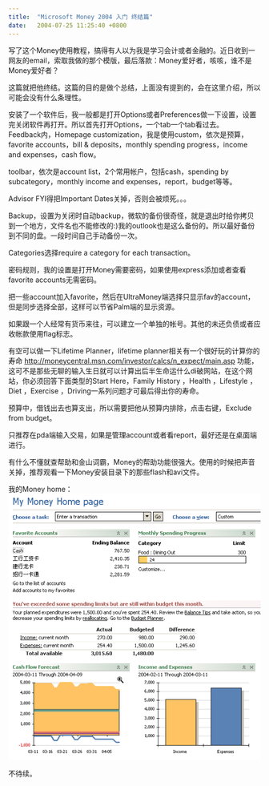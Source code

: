 ```yaml
---
title:  "Microsoft Money 2004 入门 终结篇"
date:   2004-07-25 11:25:40 +0800
---
```


写了这个Money使用教程，搞得有人以为我是学习会计或者金融的。近日收到一网友的email，索取我做的那个模版，最后落款：Money爱好者，咳咳，谁不是Money爱好者？  

这篇就把他终结。这篇的目的是做个总结，上面没有提到的，会在这里介绍，所以可能会没有什么条理性。  

安装了一个软件后，我一般都是打开Options或者Preferences做一下设置，设置完关闭软件再打开。所以首先打开Options，一个tab一个tab看过去。  
Feedback内，Homepage customization，我是使用custom，依次是预算，favorite accounts，bill & deposits，monthly spending progress，income and expenses，cash flow。  

toolbar，依次是account list，2个常用帐户，包括cash，spending by subcategory，monthly income and expenses，report，budget等等。  

Advisor FYI得把Important Dates关掉，否则会被烦死。。。  

Backup，设置为关闭时自动backup，微软的备份很奇怪，就是退出时给你拷贝到一个地方，文件名也不能修改的:)我的outlook也是这么备份的。所以最好备份到不同的盘。一段时间自己手动备份一次。  

Categories选择require a category for each transaction。  

密码规则，我的设置是打开Money需要密码，如果使用express添加或者查看favorite accounts无需密码。  

把一些account加入favorite，然后在UltraMoney端选择只显示fav的account，但是同步选择全部，这样可以节省Palm端的显示资源。  

如果跟一个人经常有货币来往，可以建立一个单独的帐号。其他的未还负债或者应收帐款使用flag标志。  

有空可以做一下Lifetime Planner，lifetime planner相关有一个很好玩的计算你的寿命 http://moneycentral.msn.com/investor/calcs/n_expect/main.asp 功能，这可不是那些无聊的输入生日就可以计算出后半生命运什么di破网站，在这个网站，你必须回答下面类型的Start Here，Family History ，Health ，Lifestyle ，Diet ，Exercise ，Driving一系列问题才可最后得出你的寿命。  

预算中，借钱出去也算支出，所以需要把他从预算内排除，点击右键，Exclude from budget。  

只推荐在pda端输入交易，如果是管理account或者看report，最好还是在桌面端进行。  

有什么不懂就查帮助和金山词霸，Money的帮助功能很强大。使用的时候把声音关掉，推荐观看一下Money安装目录下的那些flash和avi文件。  

我的Money home：  
![](/images/2011/money/home.gif)  

不待续。  

